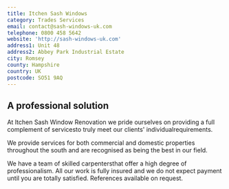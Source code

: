 ```yaml
---
title: Itchen Sash Windows
category: Trades Services
email: contact@sash-windows-uk.com
telephone: 0800 458 5642
website: 'http://sash-windows-uk.com'
address1: Unit 48
address2: Abbey Park Industrial Estate
city: Romsey
county: Hampshire
country: UK
postcode: SO51 9AQ
---
```

## A professional solution

At Itchen Sash Window Renovation we pride ourselves on providing a full complement of servicesto truly meet our clients' individualrequirements.

We provide services for both commercial and domestic properties throughout the south and are recognised as being the best in our field.

We have a team of skilled carpentersthat offer a high degree of professionalism. All our work is fully insured and we do not expect payment until you are totally satisfied. References available on request.

